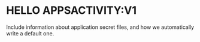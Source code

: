 # HELLO APPSACTIVITY:V1


Include information about application secret files, and how we automatically write a default one.